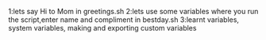 1:lets say Hi to Mom in greetings.sh
2:lets use some variables where you run the script,enter name and compliment in bestday.sh
3:learnt variables, system variables, making and exporting custom variables
